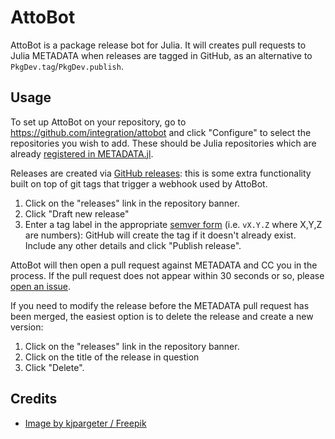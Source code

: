 # AttoBot

AttoBot is a package release bot for Julia. It will creates pull requests to Julia METADATA when releases are tagged in GitHub, as an alternative to `PkgDev.tag`/`PkgDev.publish`.

## Usage

To set up AttoBot on your repository, go to https://github.com/integration/attobot and click "Configure" to select the repositories you wish to add. These should be Julia repositories which are already [registered in METADATA.jl](http://docs.julialang.org/en/release-0.5/manual/packages/#tagging-and-publishing-your-package).

Releases are created via [GitHub releases](https://help.github.com/articles/creating-releases/): this is some extra functionality built on top of git tags that trigger a webhook used by AttoBot.

 1. Click on the "releases" link in the repository banner.
 2. Click "Draft new release"
 3. Enter a tag label in the appropriate [semver form](http://semver.org/) (i.e. `vX.Y.Z` where X,Y,Z are numbers): GitHub will create the tag if it doesn't already exist. Include any other details and click "Publish release".
 
AttoBot will then open a pull request against METADATA and CC you in the process. If the pull request does not appear within 30 seconds or so, please [open an issue](https://github.com/attobot/attobot/issues/new).

If you need to modify the release before the METADATA pull request has been merged, the easiest option is to delete the release and create a new version:

 1. Click on the "releases" link in the repository banner.
 2. Click on the title of the release in question
 3. Click "Delete".
 
## Credits

- <a href="http://www.freepik.com/free-photo/robot-with-clipboard-and-boxes_958200.htm">Image by kjpargeter / Freepik</a>
